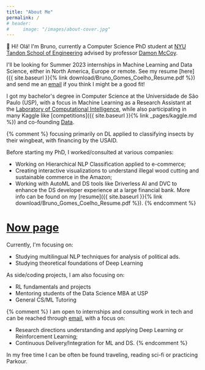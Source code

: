 ```yaml
---
title: "About Me"
permalink: /
# header:
#     image: "/images/about-cover.jpg"
---
```


👋 Hi! Olá! I'm Bruno, currently a Computer Science PhD student at [NYU Tandon School of Engineering](https://engineering.nyu.edu/) advised by professor [Damon McCoy](http://damonmccoy.com/).

I'll be looking for Summer 2023 internships in Machine Learning and Data Science, either in North America, Europe or remote. See my resume [here]({{ site.baseurl }}{% link download/Bruno_Gomes_Coelho_Resume.pdf %}) and send me an [email](mailto:bruno.coelho@nyu.edu) if you think I might be a good fit!

I got my bachelor's degree in Computer Science at the Universidade de São Paulo (USP), with a focus in Machine Learning as a Research Assistant at the [Laboratory of Computational Intelligence](http://labic.icmc.usp.br/), while also participating in many Kaggle like [competitions]({{ site.baseurl }}{% link _pages/kaggle.md %}) and co-founding [Data](http://data.icmc.usp.br/).

{% comment %}
focusing primarily on DL applied to classifying insects by their wingbeat, with financing by the USAID. 

Before starting my PhD, I worked/consulted at various companies:
- Working on Hierarchical NLP Classification applied to e-commerce;
- Creating interactive visualizations to understand illegal wood cutting and sustainable commerce in the Amazon;
- Working with AutoML and DS tools like Driverless AI and DVC to enhance the DS developer experience at a large financial bank.
More info can be found on my [resume]({{ site.baseurl }}{% link download/Bruno_Gomes_Coelho_Resume.pdf %}).
{% endcomment %}


# [Now page](https://nownownow.com/about)
Currently, I'm focusing on:
- Studying multilingual NLP techniques for analysis of political ads.
- Studying theoretical foundations of Deep Learning

As side/coding projects, I am also focusing on:
- RL fundamentals and projects
- Mentoring students of the Data Science MBA at USP
- General CS/ML Tutoring


{% comment %}
I am open to internships and consulting work in tech and can be reached through [email](mailto:bruno.coelho@nyu.edu), with a focus on:
- Research directions understanding and applying Deep Learning or Reinforcement Learning;
- Continuous Delivery/Integration for ML and DS.
{% endcomment %}

In my free time I can be often be found traveling, reading sci-fi or practicing Parkour.

